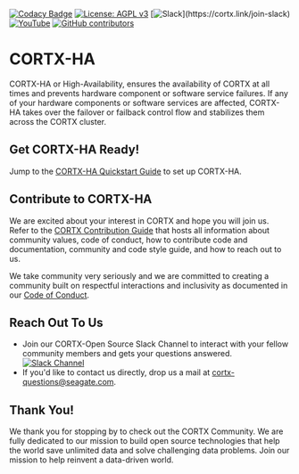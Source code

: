 
[![Codacy Badge](https://api.codacy.com/project/badge/Grade/383b33b872f84967903a9098039cff87)](https://app.codacy.com/gh/Seagate/cortx-ha?utm_source=github.com&utm_medium=referral&utm_content=Seagate/cortx-ha&utm_campaign=Badge_Grade) [![License: AGPL v3](https://img.shields.io/badge/License-AGPL%20v3-blue.svg)](https://github.com/Seagate/cortx-ha/blob/main/LICENSE) [![Slack](https://img.shields.io/badge/chat-on%20Slack-blue")](https://cortx.link/join-slack)
[![YouTube](https://img.shields.io/badge/Video-YouTube-red)](https://cortx.link/videos) [![GitHub contributors](https://img.shields.io/github/contributors/Seagate/cortx-ha)](https://github.com/Seagate/cortx-ha/graphs/contributors/)


# CORTX-HA

CORTX-HA or High-Availability, ensures the availability of CORTX at all times and prevents hardware component or software service failures. If any of your hardware components or software services are affected, CORTX-HA takes over the failover or failback control flow and stabilizes them across the CORTX cluster.

## Get CORTX-HA Ready! 

Jump to the [CORTX-HA Quickstart Guide](Quick-Start-Guide.rst) to set up CORTX-HA. 

## Contribute to CORTX-HA

We are excited about your interest in CORTX and hope you will join us. Refer to the [CORTX Contribution Guide](CONTRIBUTING.md) that hosts all information about community values, code of conduct, how to contribute code and documentation, community and code style guide, and how to reach out to us. 

We take community very seriously and we are committed to creating a community built on respectful interactions and inclusivity as documented in our [Code of Conduct](CODE_OF_CONDUCT.md).

## Reach Out To Us

- Join our CORTX-Open Source Slack Channel to interact with your fellow community members and gets your questions answered. [![Slack Channel](https://img.shields.io/badge/chat-on%20Slack-blue)](https://join.slack.com/t/cortxcommunity/shared_invite/zt-femhm3zm-yiCs5V9NBxh89a_709FFXQ?)
- If you'd like to contact us directly, drop us a mail at cortx-questions@seagate.com.

## Thank You!

We thank you for stopping by to check out the CORTX Community. We are fully dedicated to our mission to build open source technologies that help the world save unlimited data and solve challenging data problems. Join our mission to help reinvent a data-driven world.
